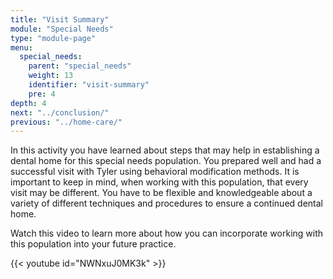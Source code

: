 ```yaml
---
title: "Visit Summary"
module: "Special Needs"
type: "module-page"
menu:
  special_needs:
    parent: "special_needs"
    weight: 13
    identifier: "visit-summary"
    pre: 4
depth: 4
next: "../conclusion/"
previous: "../home-care/"
---
```

<div class="pageblock"><p>In this activity you have learned about steps that may help in establishing a dental home for this special needs population.  You prepared well and had a successful visit with Tyler using behavioral modification methods.  It is important to keep in mind, when working with this population, that every visit may be different.  You have to be flexible and knowledgeable about a variety of different techniques and procedures to ensure a continued dental home.</p>
<p>Watch this video to learn more about how you can incorporate working with this population into your future practice.</p>
</div><div class="pageblock">
{{< youtube id="NWNxuJ0MK3k" >}}</div>